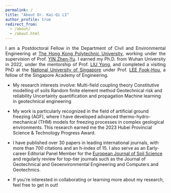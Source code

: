 ```yaml
---
permalink: /
title: "About Dr. Kai-Qi LI"
author_profile: true
redirect_from: 
  - /about/
  - /about.html
---
```



<p style="text-align: justify;">
  I am a Postdoctoral Fellow in the Department of Civil and Environmental Engineering at 
  <a href="https://www.polyu.edu.hk/cee" target="_blank">The Hong Kong Polytechnic University</a>, 
  working under the supervision of Prof. 
  <a href="https://www.polyu.edu.hk/cee/people/academic-staff/prof-zhen-yu-yin" target="_blank">YIN Zhen-Yu</a>. 
  I earned my Ph.D. from Wuhan University in 2022, under the mentorship of Prof. 
  <a href="https://scholar.google.com/citations?user=O6MLOGQAAAAJ&hl=zh-CN" target="_blank">LIU Yong</a>, 
  and completed a visiting PhD at the 
  <a href="https://nus.edu.sg" target="_blank">National University of Singapore</a> under Prof. 
  <a href="https://scholar.google.com/citations?user=hEHH6sYAAAAJ&hl=zh-CN&oi=sra" target="_blank">LEE Fook-Hou</a>, 
  a fellow of the Singapore Academy of Engineering.
  
* My research interests involve:
	Multi-field coupling theory
	Constitutive modelling of soils
	Random finite element method
	Geotechnical risk and reliability
	Uncertainty quantification and propagation
	Machine learning in geotechnical engineering

* My work is particularly recognized in the field of artificial ground freezing (AGF), where I have developed advanced thermo-hydro-mechanical (THM) models for freezing processes in complex geological environments. This research earned me the 2023 Hubei Provincial Science & Technology Progress Award.

* I have published over 30 papers in leading international journals, with more than 700 citations and an h-index of 15. I also serve as an Early-career Editorial Panel Member for the [European Journal of Soil Science](https://bsssjournals.onlinelibrary.wiley.com/hub/journal/13652389/editorialboard.html) and regularly review for top-tier journals such as the Journal of Geotechnical and Geoenvironmental Engineering and Computers and Geotechnics.

* If you're interested in collaborating or learning more about my research, feel free to get in out!

</p>

